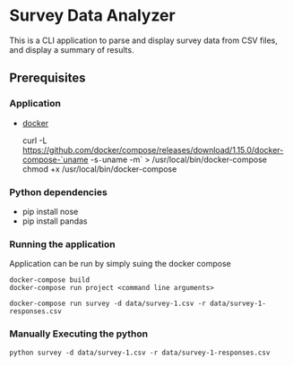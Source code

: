# Survey Data Analyzer

This is a CLI application to parse and display survey data from CSV files, and display a summary of results.


## Prerequisites

### Application 
* [docker](https://www.docker.com/)

    curl -L https://github.com/docker/compose/releases/download/1.15.0/docker-compose-`uname -s`-`uname -m` > /usr/local/bin/docker-compose
    chmod +x /usr/local/bin/docker-compose

### Python dependencies
* pip install nose
* pip install pandas

### Running the application
Application can be run by simply suing the docker compose

    docker-compose build
    docker-compose run project <command line arguments>

    docker-compose run survey -d data/survey-1.csv -r data/survey-1-responses.csv

### Manually Executing the python

    python survey -d data/survey-1.csv -r data/survey-1-responses.csv
